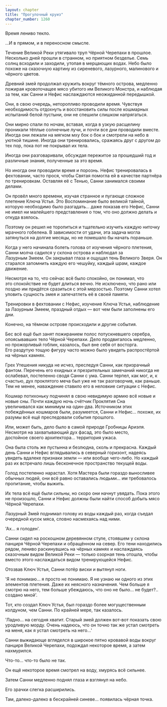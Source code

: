 ```yaml
---
layout: chapter
title: "Прогулочный круиз"
chapter_number: 1260
---
```


Время лениво текло.

...И в прямом, и в переносном смысле.

Течение Великой Реки утягивало труп Чёрной Черепахи в прошлое. Несколько дней прошли в странном, но приятном безделье. Семь солнц всходили и заходили, утопая в мерцающих водах. Небо было похоже на сказочную картину из сиреневого, лазурного, малинового и чёрного цветов.

Древний змей продолжал кружить вокруг тёмного острова, медленно пожирая кровоточащее мясо убитого им Великого Монстра, и наблюдая за тем, как Санни и Нефис наслаждаются неожиданной передышкой.

Они, в свою очередь, неторопливо проводили время. Чувствуя необходимость отдохнуть и восстановить силы после кошмарных испытаний белой пустыни, они не спешили слишком напрягаться.

Они мирно спали по ночам, вставая, когда в узкую расщелину проникали тёплые солнечные лучи, и почти все дни проводили вместе. Иногда они лежали на мягком мху бок о бок и смотрели на небо в уютной тишине. Иногда они тренировались, сражаясь друг с другом до тех пор, пока пот не покрывал их тела.

Иногда они разговаривали, обсуждая пережитое за прошедший год и различные знания, полученные за это время.

Но иногда они проводили время и порознь. Нефис тренировалась в фехтовании, часто прося, чтобы Святая помогла ей в качестве партнёра по тренировкам. Оставляя её с Тенью, Санни занимался своими делами.

Он провёл много времени, изучая странное и пугающе сложное плетение Ключа Устья. Это Воспоминание было великой тайной, которую необходимо было разгадать... даже показав его Нефис, Санни не имел ни малейшего представления о том, что оно должно делать и откуда взялось.

Поэтому он решил не торопиться и тщательно изучить каждую ниточку мрачного гобелена. В зависимости от удачи, эта задача могла затянуться на долгие месяцы, но не помешало бы начать пораньше.

Когда у него начинала болеть голова от изучения чёрного плетения, Санни молча садился у склона острова и наблюдал за Лазурным Змеем. Он закрывал глаза и ощущал тень Великого Зверя. Он старался запомнить каждую его чешуйку, каждый шрам, каждое движение.

Несмотря на то, что сейчас всё было спокойно, он понимал, что это спокойствие не будет длиться вечно. Не исключено, что рано или поздно им придётся сразиться с этой мерзостью. Поэтому Санни хотел уловить сущность змея и запечатлеть её в своей памяти.

Тренировки в фехтовании с Нефис, изучение Ключа Устья, наблюдение за Лазурным Змеем, праздный отдых — вот чем были заполнены его дни.

Конечно, на тёмном острове происходили и другие события.

Бес всё ещё был занят пожиранием полос потускневшего серебра, опоясывавших тело Чёрной Черепахи. Дело продвигалось медленно, но прожорливый гоблин, казалось, был вне себя от восторга. Его раздутую тощую фигуру часто можно было увидеть распростёртой на чёрных камнях.

Грех Утешения никуда не исчез, преследуя Санни, как призрачный фантом. Перечень его ехидных и презрительных замечаний никогда не ослабевал, постепенно сводя Санни с ума. Санни терпел, как мог, и, к счастью, дух проклятого меча был уже не так разговорчив, как раньше. Тем не менее, наваждение ставило его в неловкие ситуации с Нефис.

Кошмар потихоньку подчинял в свою невидимую армию всё новые и новые сны. Почти каждую ночь счётчик Проклятия Сна увеличивался как минимум на один-два. Источником этих побеждённых кошмаров были, разумеется, Санни и Нефис... похоже, их разумы всё ещё преследовали события прошлого.

Или, может быть, дело было в самой природе Гробницы Ариэля. Несмотря на захватывающий дух фасад, это было место, достойное своего архитектора... территория ужаса.

Она была столь же пустынна и безлюдна, сколь и прекрасна. Каждый день Санни и Нефис вглядывались в северный горизонт, надеясь увидеть вдалеке признаки земли — или вообще чего-либо. Но каждый раз их встречало лишь бесконечное пространство текущей воды.

Голод постепенно нарастал. Хотя Мастера были гораздо выносливее обычных людей, они всё равно оставались людьми... им требовалось пропитание, чтобы выжить.

Их тела всё ещё были сильны, но скоро они начнут увядать. Пока этого не произошло, Санни и Нефис должны были найти способ добыть мясо Чёрной Черепахи.

Лазурный Змей поднимал голову из воды каждый раз, когда съедал очередной кусок мяса, словно насмехаясь над ними.

'Ах... я голоден'.

Санни сидел на роскошном деревянном стуле, стоявшем у склона панциря Чёрной Черепахи и обращённом на север. Его тени находились рядом, лениво раскинувшись на чёрных камнях и наслаждаясь сказочным видом Великой Реки — только озорная тень отошла, чтобы вместо этого наслаждаться видом тренирующейся Нефис.

Отозвав Ключ Устья, Санни потёр виски и вытянул ноги.

'Я не понимаю... я просто не понимаю. Я не узнаю ни одного из этих элементов плетения. Даже их неясного назначения. Чем больше я смотрю на него, тем больше убеждаюсь, что оно не было... не будет?.. создано мной'.

Тот, кто создал Ключ Устья, был гораздо более могущественным колдуном, чем Санни. По крайней мере, так казалось.

'Ладно... на сегодня хватит. Старый змей должен вот-вот показать свою уродливую морду. Очень надеюсь, что он точно так же устал смотреть на меня, как я устал смотреть на него...'

Санни выжидающе вгляделся в широкое пятно кровавой воды вокруг панциря Великой Черепахи, подождал некоторое время, а затем нахмурился.

Что-то... что-то было не так.

Он ещё некоторое время смотрел на воду, хмурясь всё сильнее.

Затем Санни медленно поднял глаза и взглянул на небо.

Его зрачки слегка расширились.

Там, далеко-далеко в бескрайней синеве... появилась чёрная точка.